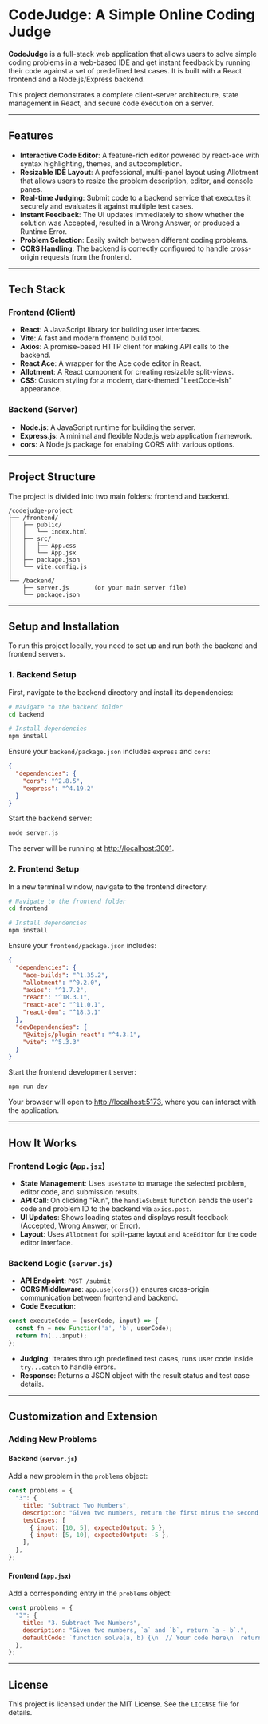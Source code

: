 # CodeJudge: A Simple Online Coding Judge

**CodeJudge** is a full-stack web application that allows users to solve simple coding problems in a web-based IDE and get instant feedback by running their code against a set of predefined test cases. It is built with a React frontend and a Node.js/Express backend.

This project demonstrates a complete client-server architecture, state management in React, and secure code execution on a server.

---

## Features

* **Interactive Code Editor**: A feature-rich editor powered by react-ace with syntax highlighting, themes, and autocompletion.
* **Resizable IDE Layout**: A professional, multi-panel layout using Allotment that allows users to resize the problem description, editor, and console panes.
* **Real-time Judging**: Submit code to a backend service that executes it securely and evaluates it against multiple test cases.
* **Instant Feedback**: The UI updates immediately to show whether the solution was Accepted, resulted in a Wrong Answer, or produced a Runtime Error.
* **Problem Selection**: Easily switch between different coding problems.
* **CORS Handling**: The backend is correctly configured to handle cross-origin requests from the frontend.

---

## Tech Stack

### Frontend (Client)

* **React**: A JavaScript library for building user interfaces.
* **Vite**: A fast and modern frontend build tool.
* **Axios**: A promise-based HTTP client for making API calls to the backend.
* **React Ace**: A wrapper for the Ace code editor in React.
* **Allotment**: A React component for creating resizable split-views.
* **CSS**: Custom styling for a modern, dark-themed "LeetCode-ish" appearance.

### Backend (Server)

* **Node.js**: A JavaScript runtime for building the server.
* **Express.js**: A minimal and flexible Node.js web application framework.
* **cors**: A Node.js package for enabling CORS with various options.

---

## Project Structure

The project is divided into two main folders: frontend and backend.

```
/codejudge-project
├── /frontend/
│   ├── public/
│   │   └── index.html
│   ├── src/
│   │   ├── App.css
│   │   └── App.jsx
│   ├── package.json
│   └── vite.config.js
│
└── /backend/
    ├── server.js       (or your main server file)
    └── package.json
```

---

## Setup and Installation

To run this project locally, you need to set up and run both the backend and frontend servers.

### 1. Backend Setup

First, navigate to the backend directory and install its dependencies:

```bash
# Navigate to the backend folder
cd backend

# Install dependencies
npm install
```

Ensure your `backend/package.json` includes `express` and `cors`:

```json
{
  "dependencies": {
    "cors": "^2.8.5",
    "express": "^4.19.2"
  }
}
```

Start the backend server:

```bash
node server.js
```

The server will be running at [http://localhost:3001](http://localhost:3001).

### 2. Frontend Setup

In a new terminal window, navigate to the frontend directory:

```bash
# Navigate to the frontend folder
cd frontend

# Install dependencies
npm install
```

Ensure your `frontend/package.json` includes:

```json
{
  "dependencies": {
    "ace-builds": "^1.35.2",
    "allotment": "^0.2.0",
    "axios": "^1.7.2",
    "react": "^18.3.1",
    "react-ace": "^11.0.1",
    "react-dom": "^18.3.1"
  },
  "devDependencies": {
    "@vitejs/plugin-react": "^4.3.1",
    "vite": "^5.3.3"
  }
}
```

Start the frontend development server:

```bash
npm run dev
```

Your browser will open to [http://localhost:5173](http://localhost:5173), where you can interact with the application.

---

## How It Works

### Frontend Logic (`App.jsx`)

* **State Management**: Uses `useState` to manage the selected problem, editor code, and submission results.
* **API Call**: On clicking "Run", the `handleSubmit` function sends the user's code and problem ID to the backend via `axios.post`.
* **UI Updates**: Shows loading states and displays result feedback (Accepted, Wrong Answer, or Error).
* **Layout**: Uses `Allotment` for split-pane layout and `AceEditor` for the code editor interface.

### Backend Logic (`server.js`)

* **API Endpoint**: `POST /submit`
* **CORS Middleware**: `app.use(cors())` ensures cross-origin communication between frontend and backend.
* **Code Execution**:

```js
const executeCode = (userCode, input) => {
  const fn = new Function('a', 'b', userCode);
  return fn(...input);
};
```

* **Judging**: Iterates through predefined test cases, runs user code inside `try...catch` to handle errors.
* **Response**: Returns a JSON object with the result status and test case details.

---

## Customization and Extension

### Adding New Problems

#### Backend (`server.js`)

Add a new problem in the `problems` object:

```js
const problems = {
  "3": {
    title: "Subtract Two Numbers",
    description: "Given two numbers, return the first minus the second.",
    testCases: [
      { input: [10, 5], expectedOutput: 5 },
      { input: [5, 10], expectedOutput: -5 },
    ],
  },
};
```

#### Frontend (`App.jsx`)

Add a corresponding entry in the `problems` object:

```js
const problems = {
  "3": {
    title: "3. Subtract Two Numbers",
    description: "Given two numbers, `a` and `b`, return `a - b`.",
    defaultCode: `function solve(a, b) {\n  // Your code here\n  return a - b;\n}`
  },
};
```

---

## License

This project is licensed under the MIT License. See the `LICENSE` file for details.
